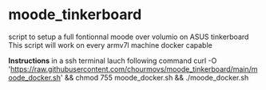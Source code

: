 # moode_tinkerboard
script to setup a full fontionnal moode over volumio on ASUS tinkerboard
This script will work on every armv7l machine docker capable

**Instructions**
in a ssh terminal lauch following command
curl -O 'https://raw.githubusercontent.com/chourmovs/moode_tinkerboard/main/moode_docker.sh' && chmod 755 moode_docker.sh && ./moode_docker.sh


